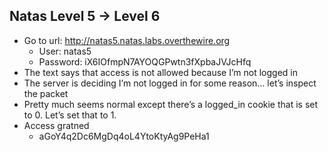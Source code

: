 ## Natas Level 5 → Level 6
- Go to url: http://natas5.natas.labs.overthewire.org
    - User: natas5
    - Password: iX6IOfmpN7AYOQGPwtn3fXpbaJVJcHfq
- The text says that access is not allowed because I’m not logged in
- The server is deciding I’m not logged in for some reason… let’s inspect the packet
- Pretty much seems normal except there’s a logged_in cookie that is set to 0. Let’s set that to 1.
- Access gratned
    - aGoY4q2Dc6MgDq4oL4YtoKtyAg9PeHa1
